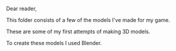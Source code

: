 Dear reader,

This folder consists of a few of the models I've made for my game. 

These are some of my first attempts of making 3D models.

To create these models I used Blender.
